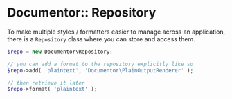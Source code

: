Documentor:: Repository
=======================

To make multiple styles / formatters easier to manage across an application, there is a `Repository` class where you can store and access them.

```php
$repo = new Documentor\Repository;

// you can add a format to the repository explicitly like so
$repo->add( 'plaintext', 'Documentor\PlainOutputRenderer' );

// then retrieve it later
$repo->format( 'plaintext' );
```
